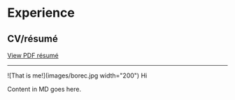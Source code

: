 # Experience

## CV/résumé

[View PDF résumé](images/CV_HENZL.pdf)

---
![That is me!](images/borec.jpg width="200")
Hi

Content in MD goes here.
